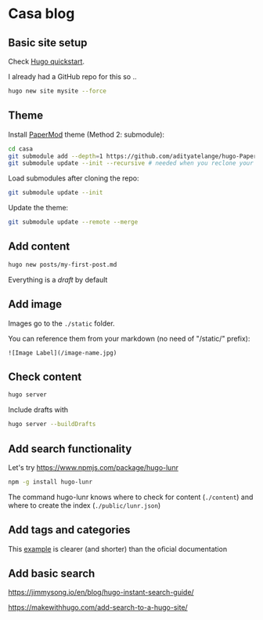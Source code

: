 # Casa blog

## Basic site setup

Check [Hugo quickstart](https://gohugo.io/getting-started/quick-start/).

I already had a GitHub repo for this so ..

```bash
hugo new site mysite --force
```

## Theme

Install [PaperMod](https://github.com/adityatelange/hugo-PaperMod/wiki/Installation) theme (Method 2: submodule):

```bash
cd casa
git submodule add --depth=1 https://github.com/adityatelange/hugo-PaperMod.git themes/PaperMod
git submodule update --init --recursive # needed when you reclone your repo (submodules may not get cloned automatically)
```

Load submodules after cloning the repo:

```bash
git submodule update --init
```

Update the theme:

```bash
git submodule update --remote --merge
```

## Add content

```bash
hugo new posts/my-first-post.md
```

Everything is a _draft_ by default

## Add image

Images go to the `./static` folder.

You can reference them from your markdown (no need of "/static/" prefix):

```
![Image Label](/image-name.jpg)
```

## Check content

```bash
hugo server
```

Include drafts with

```bash
hugo server --buildDrafts
```

## Add search functionality

Let's try <https://www.npmjs.com/package/hugo-lunr>

```bash
npm -g install hugo-lunr
```

The command hugo-lunr knows where to check for content (`./content`) and where to create the index (`./public/lunr.json`)

## Add tags and categories

This [example](https://discourse.gohugo.io/t/how-to-add-tag-and-category/3202) is clearer (and shorter) than the oficial documentation

## Add basic search

<https://jimmysong.io/en/blog/hugo-instant-search-guide/>

<https://makewithhugo.com/add-search-to-a-hugo-site/>

